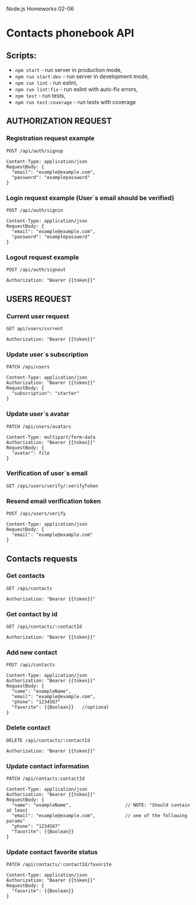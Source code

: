 Node.js Homeworks 02-06

# Contacts phonebook API

## Scripts:

- `npm start` - run server in production mode,
- `npm run start:dev` - run server in development mode,
- `npm run lint` - run eslint,
- `npm run lint:fix` - run eslint with auto-fix errors,
- `npm test` - run tests,
- `npm run test:coverage` - run tests with coverage

## AUTHORIZATION REQUEST

### Registration request example

```
POST /api/auth/signup

Content-Type: application/json
RequestBody: {
  "email": "example@example.com",
  "password": "examplepassword"
}
```

### Login request example (User`s email should be verified)

```
POST /api/auth/signin

Content-Type: application/json
RequestBody: {
  "email": "example@example.com",
  "password": "examplepassword"
}
```

### Logout request example

```
POST /api/auth/signout

Authorization: "Bearer {{token}}"
```

## USERS REQUEST

### Current user request

```
GET api/users/current

Authorization: "Bearer {{token}}"
```

### Update user`s subscription

```
PATCH /api/users

Content-Type: application/json
Authorization: "Bearer {{token}}"
RequestBody: {
  "subscription": "starter"
}
```

### Update user`s avatar

```
PATCH /api/users/avatars

Content-Type: multipart/form-data
Authorization: "Bearer {{token}}"
RequestBody: {
  "avatar": file
}
```

### Verification of user`s email

```
GET /api/users/verify/:verifyToken
```

### Resend email verification token

```
POST /api/users/verify

Content-Type: application/json
RequestBody: {
  "email": "example@example.com"
}
```

## Contacts requests

### Get contacts

```
GET /api/contacts

Authorization: "Bearer {{token}}"
```

### Get contact by id

```
GET /api/contacts/:contactId

Authorization: "Bearer {{token}}"
```

### Add new contact

```
POST /api/contacts

Content-Type: application/json
Authorization: "Bearer {{token}}"
RequestBody: {
  "name": "exampleName",
  "email": "example@example.com",
  "phone": "1234567"
  "favorite": {{Boolean}}   //optional
}
```

### Delete contact

```
DELETE /api/contacts/:contactId

Authorization: "Bearer {{token}}"
```

### Update contact information

```
PATCH /api/contacts:contactId

Content-Type: application/json
Authorization: "Bearer {{token}}"
RequestBody: {
  "name": "exampleName",                    // NOTE: "Should contain at least
  "email": "example@example.com",           // one of the following params"
  "phone": "1234567"
  "favorite": {{Boolean}}
}
```

### Update contact favorite status

```
PATCH /api/contacts/:contactId/favorite

Content-Type: application/json
Authorization: "Bearer {{token}}"
RequestBody: {
  "favorite": {{Boolean}}
}
```

